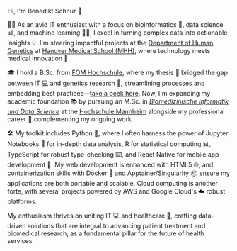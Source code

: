 Hi, I'm Benedikt Schnur 👋

👨‍💻 As an avid IT enthusiast with a focus on bioinformatics 🧬, data science 📊, and machine learning 🤖🧠, I excel in turning complex data into actionable insights 💡. I'm steering impactful projects at the [Department of Human Genetics](https://www.mhh.de/en/human-genetics) at [Hanover Medical School (MHH)](https://www.mhh.de/en), where technology meets medical innovation 🔬.

🎓 I hold a B.Sc. from [FOM Hochschule](https://www.fom.de/), where my thesis 📄 bridged the gap between IT 💻 and genetics research 🧫, streamlining processes and embedding best practices—[take a peek here](https://benekenobi.github.io/bachelor-thesis/). Now, I'm expanding my academic foundation 📚 by pursuing an M.Sc. in [*Biomedizinische Informatik und Data Science*](https://www.master-bids.de/) at the [Hochschule Mannheim](https://www.hs-mannheim.de/) alongside my professional career 💼 complementing my ongoing work.

🛠️ My toolkit includes Python 🐍, where I often harness the power of Jupyter Notebooks 📓 for in-depth data analysis, R for statistical computing 📊, TypeScript for robust type-checking ⌨️, and React Native for mobile app development 📱. My web development is enhanced with HTML5 🌐, and containerization skills with Docker 🐳 and Apptainer/Singularity 📦 ensure my applications are both portable and scalable. Cloud computing is another forte, with several projects powered by AWS and Google Cloud's ☁️ robust platforms.

My enthusiasm thrives on uniting IT 💻 and healthcare 🏥, crafting data-driven solutions that are integral to advancing patient treatment and biomedical research, as a fundamental pillar for the future of health services.
